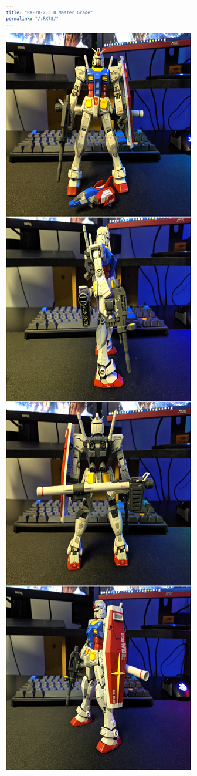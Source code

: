 ```yaml
---
title: "RX-78-2 3.0 Master Grade"
permalink: "/:RX78/"
---
```

<img src="/gunpla/RX78_1.jpg" width="650" height="500" />
<img src="/gunpla/RX78_2.jpg" width="650" height="500" />
<img src="/gunpla/RX78_3.jpg" width="650" height="500" />
<img src="/gunpla/RX78_4.jpg" width="650" height="500" />
